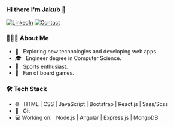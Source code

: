 ### Hi there I'm Jakub :punch:

[![LinkedIn](https://img.shields.io/static/v1?label=LinekdIn&message=%20&color=blue&logo=linkedin&style=flat-square&logoColor=white)](https://www.linkedin.com/in/jakub-otr%C4%99ba-028715185//)
[![Contact](https://img.shields.io/static/v1?label=Contact&message=%20&color=green&logo=gmail&style=flat-square&logoColor=white)](mailto:jakub.otreba1@gmail.com)
  
  
<h3> 👨🏻‍💻 About Me </h3>

- 🤔 &nbsp; Exploring new technologies and developing web apps.
- :mortar_board: &nbsp; Engineer degree in Computer Science.
- :muscle: &nbsp; Sports enthusiast.
- :game_die: &nbsp; Fan of board games.


<h3>🛠 Tech Stack</h3>

- 🌐 &nbsp; HTML | CSS | JavaScript | Bootstrap | React.js | Sass/Scss
- 🔧 &nbsp; Git
- :computer: Working on: &nbsp;  Node.js | Angular | Express.js | MongoDB
